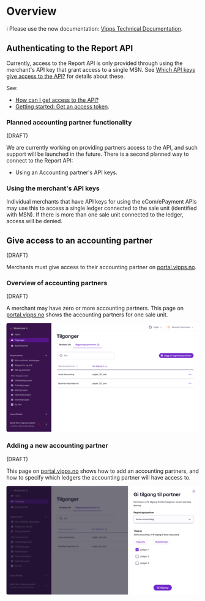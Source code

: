 <!-- START_METADATA
---
title: Overview
sidebar_position: 31
sidebar_label: Overview
pagination_prev: Null
pagination_next: Null
---
END_METADATA -->

# Overview

<!-- START_COMMENT -->

ℹ️ Please use the new documentation:
[Vipps Technical Documentation](https://vippsas.github.io/vipps-developer-docs/docs/APIs/report-api).

<!-- END_COMMENT -->

## Authenticating to the Report API

Currently, access to the Report API is only provided through
using the merchant's API key that grant access to a single MSN.
See
[Which API keys give access to the API?](../vipps-report-api-faq.md#which-api-keys-give-access-to-the-api)
for details about these.

See:

* [How can I get access to the API?](../vipps-report-api-faq.md#how-can-i-get-access-to-the-api)
* [Getting started: Get an access token](https://vippsas.github.io/vipps-developer-docs/docs/vipps-developers/vipps-getting-started#get-an-access-token).

### Planned accounting partner functionality

(DRAFT)

We are currently working on providing partners access to the API,
and such support will be launched in the future.
There is a second planned way to connect to the Report API:

- Using an Accounting partner's API keys.

### Using the merchant's API keys

Individual merchants that have API keys
for using the eCom/ePayment APIs may use this to access a single
ledger connected to the sale unit (identified with MSN). If there
is more than one sale unit connected to the ledger, access will be denied.

## Give access to an accounting partner

(DRAFT)

Merchants must give access to their accounting partner on
[portal.vipps.no](https://portal.vipps.no).

### Overview of accounting partners

(DRAFT)

A merchant may have zero or more accounting partners. This page on
[portal.vipps.no](https://portal.vipps.no)
shows the accounting partners for one sale unit.

![Overview over accounting-partners](../images/portal-regnskapspartnere-oversikt.png "Accounting Partners overview")

### Adding a new accounting partner

(DRAFT)

This page on
[portal.vipps.no](https://portal.vipps.no)
shows how to add an accounting partners, and how to specify which ledgers the
accounting partner will have access to.

![Add a new accounting-partner](../images/portal-regnskapspartnere-legg-til.png "Add a new accounting partner")
